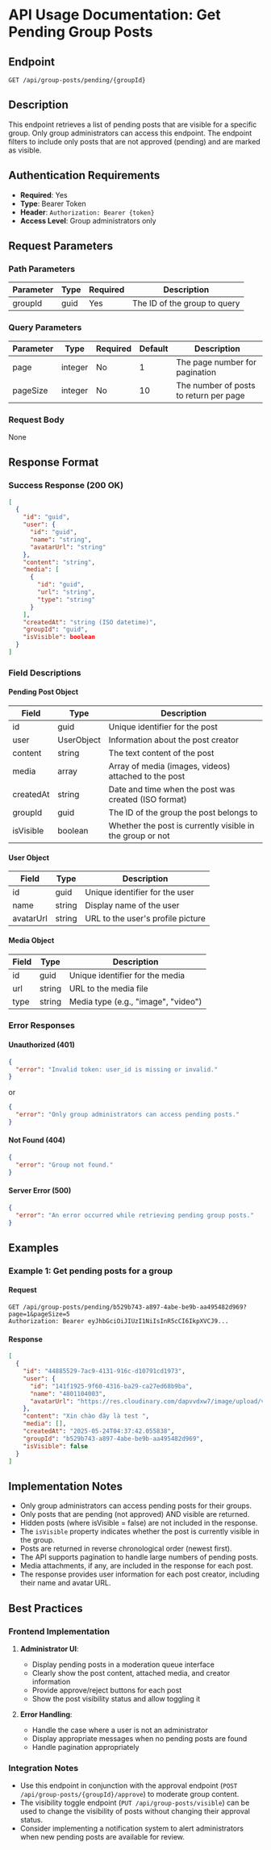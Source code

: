 # API Usage Documentation: Get Pending Group Posts

## Endpoint

```
GET /api/group-posts/pending/{groupId}
```

## Description

This endpoint retrieves a list of pending posts that are visible for a specific group. Only group administrators can access this endpoint. The endpoint filters to include only posts that are not approved (pending) and are marked as visible.

## Authentication Requirements

- **Required**: Yes
- **Type**: Bearer Token
- **Header**: `Authorization: Bearer {token}`
- **Access Level**: Group administrators only

## Request Parameters

### Path Parameters

| Parameter | Type | Required | Description                        |
|-----------|------|----------|------------------------------------|
| groupId   | guid | Yes      | The ID of the group to query       |

### Query Parameters

| Parameter | Type    | Required | Default | Description                                |
|-----------|---------|----------|---------|--------------------------------------------|
| page      | integer | No       | 1       | The page number for pagination             |
| pageSize  | integer | No       | 10      | The number of posts to return per page     |

### Request Body

None

## Response Format

### Success Response (200 OK)

```json
[
  {
    "id": "guid",
    "user": {
      "id": "guid",
      "name": "string",
      "avatarUrl": "string"
    },
    "content": "string",
    "media": [
      {
        "id": "guid",
        "url": "string",
        "type": "string"
      }
    ],
    "createdAt": "string (ISO datetime)",
    "groupId": "guid",
    "isVisible": boolean
  }
]
```

### Field Descriptions

#### Pending Post Object

| Field     | Type       | Description                                               |
|-----------|------------|-----------------------------------------------------------|
| id        | guid       | Unique identifier for the post                            |
| user      | UserObject | Information about the post creator                        |
| content   | string     | The text content of the post                              |
| media     | array      | Array of media (images, videos) attached to the post      |
| createdAt | string     | Date and time when the post was created (ISO format)      |
| groupId   | guid       | The ID of the group the post belongs to                   |
| isVisible | boolean    | Whether the post is currently visible in the group or not |

#### User Object

| Field     | Type   | Description                                |
|-----------|--------|--------------------------------------------|
| id        | guid   | Unique identifier for the user             |
| name      | string | Display name of the user                   |
| avatarUrl | string | URL to the user's profile picture          |

#### Media Object

| Field | Type   | Description                                 |
|-------|--------|---------------------------------------------|
| id    | guid   | Unique identifier for the media             |
| url   | string | URL to the media file                       |
| type  | string | Media type (e.g., "image", "video")         |

### Error Responses

#### Unauthorized (401)

```json
{
  "error": "Invalid token: user_id is missing or invalid."
}
```

or 

```json
{
  "error": "Only group administrators can access pending posts."
}
```

#### Not Found (404)

```json
{
  "error": "Group not found."
}
```

#### Server Error (500)

```json
{
  "error": "An error occurred while retrieving pending group posts."
}
```

## Examples

### Example 1: Get pending posts for a group

#### Request

```http
GET /api/group-posts/pending/b529b743-a897-4abe-be9b-aa495482d969?page=1&pageSize=5
Authorization: Bearer eyJhbGciOiJIUzI1NiIsInR5cCI6IkpXVCJ9...
```

#### Response

```json
[
  {
    "id": "44885529-7ac9-4131-916c-d10791cd1973",
    "user": {
      "id": "141f1925-9f60-4316-ba29-ca27ed68b9ba",
      "name": "4801104003",
      "avatarUrl": "https://res.cloudinary.com/dapvvdxw7/image/upload/v1747159636/avatar_l2rwth.jpg"
    },
    "content": "Xin chào đây là test ",
    "media": [],
    "createdAt": "2025-05-24T04:37:42.055838",
    "groupId": "b529b743-a897-4abe-be9b-aa495482d969",
    "isVisible": false
  }
]
```

## Implementation Notes

- Only group administrators can access pending posts for their groups.
- Only posts that are pending (not approved) AND visible are returned.
- Hidden posts (where isVisible = false) are not included in the response.
- The `isVisible` property indicates whether the post is currently visible in the group.
- Posts are returned in reverse chronological order (newest first).
- The API supports pagination to handle large numbers of pending posts.
- Media attachments, if any, are included in the response for each post.
- The response provides user information for each post creator, including their name and avatar URL.

## Best Practices

### Frontend Implementation

1. **Administrator UI**:
   - Display pending posts in a moderation queue interface
   - Clearly show the post content, attached media, and creator information
   - Provide approve/reject buttons for each post
   - Show the post visibility status and allow toggling it

2. **Error Handling**:
   - Handle the case where a user is not an administrator
   - Display appropriate messages when no pending posts are found
   - Handle pagination appropriately

### Integration Notes

- Use this endpoint in conjunction with the approval endpoint (`POST /api/group-posts/{groupId}/approve`) to moderate group content.
- The visibility toggle endpoint (`PUT /api/group-posts/visible`) can be used to change the visibility of posts without changing their approval status.
- Consider implementing a notification system to alert administrators when new pending posts are available for review.
